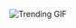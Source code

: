 
<!-- GIF_SECTION -->
![Trending GIF](https://media1.giphy.com/media/v1.Y2lkPThiYjIxNzcyZmRpbmx6ZnFuOWZkNDF4cXhtdnF6YzI5ODZkaHo3OWQwbTZmbDBzMCZlcD12MV9naWZzX3NlYXJjaCZjdD1n/3ohs814r2VtQYQWxkQ/giphy.gif)
<!-- END_GIF_SECTION -->
